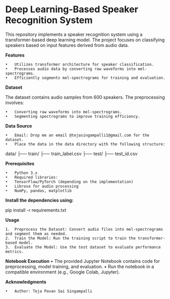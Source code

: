 # Deep Learning-Based Speaker Recognition System

This repository implements a speaker recognition system using a transformer-based deep learning model. The project focuses on classifying speakers based on input features derived from audio data.

**Features**

	•	Utilizes transformer architecture for speaker classification.
	•	Processes audio data by converting raw waveforms into mel-spectrograms.
	•	Efficiently segments mel-spectrograms for training and evaluation.

**Dataset**

The dataset contains audio samples from 600 speakers. The preprocessing involves:

	•	Converting raw waveforms into mel-spectrograms.
	•	Segmenting spectrograms to improve training efficiency.

**Data Source**

	•	Email: Drop me an email @tejasingampalli1@gmail.com for the dataset.
	•	Place the data in the data directory with the following structure:

 data/
├── train/
├── train_label.csv
├── test/
├── test_id.csv

**Prerequisites**

	•	Python 3.x
	•	Required libraries:
	•	TensorFlow/PyTorch (depending on the implementation)
	•	Librosa for audio processing
	•	NumPy, pandas, matplotlib

**Install the dependencies using:**

pip install -r requirements.txt


**Usage**

	1.	Preprocess the Dataset: Convert audio files into mel-spectrograms and segment them as needed.
	2.	Train the Model: Run the training script to train the transformer-based model.
	3.	Evaluate the Model: Use the test dataset to evaluate performance metrics.

**Notebook Execution**
	•	The provided Jupyter Notebook contains code for preprocessing, model training, and evaluation.
	•	Run the notebook in a compatible environment (e.g., Google Colab, Jupyter).

**Acknowledgments**

	•	Author: Teja Pavan Sai Singampalli

 
